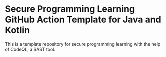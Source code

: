 # Secure Programming Learning GitHub Action Template for Java and Kotlin

This is a template repository for secure programming learning with
the help of CodeQL, a SAST tool.
